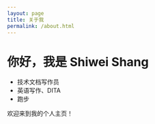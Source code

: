 ```yaml
---
layout: page
title: 关于我
permalink: /about.html
---
```


# 你好，我是 Shiwei Shang

- 技术文档写作员
- 英语写作、DITA
- 跑步

欢迎来到我的个人主页！
